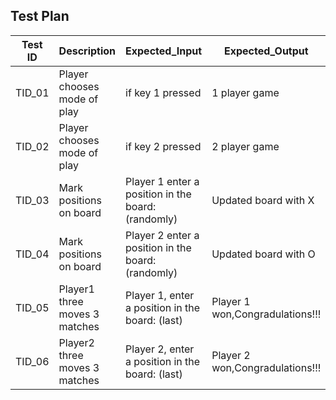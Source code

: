## Test Plan

|Test ID | Description | Expected_Input | Expected_Output | Actual_Output | Pass/Fail |
| --- | --- | --- | --- | --- | --- |
| TID_01 | Player chooses mode of play |	if key 1 pressed 	| 1 player game|	1 player game | PASS |
| TID_02 | Player chooses mode of play |	if key 2 pressed 	| 2 player game|	2 player game | PASS |
| TID_03 | Mark positions on board |	Player 1 enter a position in the board: (randomly)	| Updated board with X |	Updated board with X | PASS |
| TID_04 | Mark positions on board |	Player 2 enter a position in the board:	(randomly) | Updated board with O |	Updated board with O | PASS |
| TID_05 | Player1 three moves 3 matches | Player 1, enter a position in the board: (last) | Player 1 won,Congradulations!!! | Player 1 won,Congradulations!!! | PASS |
| TID_06 | Player2 three moves 3 matches | Player 2, enter a position in the board: (last) | Player 2 won,Congradulations!!! | Player 2 won,Congradulations!!! | PASS |
